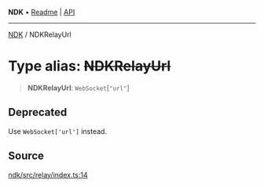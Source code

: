 **NDK** • [Readme](../README.md) \| [API](../globals.md)

***

[NDK](../README.md) / NDKRelayUrl

# Type alias: ~~NDKRelayUrl~~

> **NDKRelayUrl**: `WebSocket`\[`"url"`\]

## Deprecated

Use `WebSocket['url']` instead.

## Source

[ndk/src/relay/index.ts:14](https://github.com/nostr-dev-kit/ndk/blob/d04eef3/ndk/src/relay/index.ts#L14)
